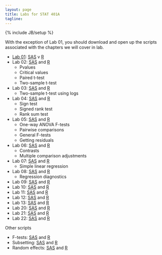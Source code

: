 ```yaml
---
layout: page
title: Labs for STAT 401A
tagline: 
---
```

{% include JB/setup %}

With the exception of Lab 01, you should download and open up the scripts associated with the chapters we will cover in lab.  

- [Lab 01](lab01.html): [SAS](example.sas) v [R](example.R)
- Lab 02: [SAS](ch02.sas) and [R](ch02.R)
  - Pvalues
  - Critical values
  - Paired t-test
  - Two-sample t-test
- Lab 03: [SAS](ch03.sas) and [R](ch03.R)
  - Two-sample t-test using logs
- Lab 04: [SAS](ch04.sas) and [R](ch04.R)
  - Sign test
  - Signed rank test
  - Rank sum test
- Lab 05: [SAS](ch05.sas) and [R](ch05.R)
  - One-way ANOVA F-tests
  - Pairwise comparisons
  - General F-tests
  - Getting residuals
- Lab 06: [SAS](ch06.sas) and [R](ch06.R)
  - Contrasts
  - Multiple comparison adjustments
- Lab 07: [SAS](ch07.sas) and [R](ch07.R)
  - Simple linear regression
- Lab 08: [SAS](ch08.sas) and [R](ch08.R)
  - Regression diagnostics
- Lab 09: [SAS](ch09.sas) and [R](ch09.R)
- Lab 10: [SAS](ch10.sas) and [R](ch10.R)
- Lab 11: [SAS](ch11.sas) and [R](ch11.R)
- Lab 12: [SAS](ch12.sas) and [R](ch12.R)
- Lab 13: [SAS](ch13.sas) and [R](ch13.R)
- Lab 20: [SAS](ch20.sas) and [R](ch20.R)
- Lab 21: [SAS](ch21.sas) and [R](ch21.R)
- Lab 22: [SAS](ch21.sas) and [R](ch22.R)

Other scripts

- F-tests: [SAS](ftests.sas) and [R](ftests.R)
- Subsetting: [SAS](subset.sas) and [R](subset.R)
- Random effects: [SAS](random.sas) and [R](random.R)

